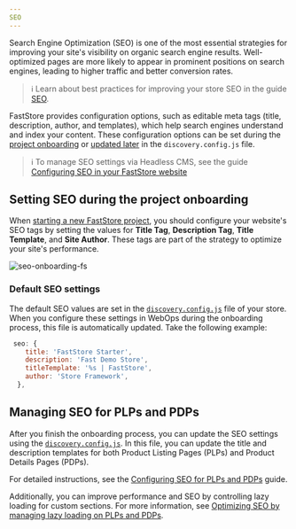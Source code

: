 ```yaml
---
SEO
---
```


Search Engine Optimization (SEO) is one of the most essential strategies for improving your site's visibility on organic search engine results. Well-optimized pages are more likely to appear in prominent positions on search engines, leading to higher traffic and better conversion rates.

>ℹ Learn about best practices for improving your store SEO in the guide [SEO](https://developers.vtex.com/docs/guides/storefront-seo).

FastStore provides configuration options, such as editable meta tags (title, description, author, and templates), which help search engines understand and index your content. These configuration options can be set during the [project onboarding](#setting-seo-during-the-project-onboarding) or [updated later](#managing-seo-for-plps-and-pdps) in the `discovery.config.js` file.

>ℹ To manage SEO settings via Headless CMS, see the guide [Configuring SEO in your FastStore website](LINK-DO-HELP)

## Setting SEO during the project onboarding

When [starting a new FastStore project](https://developers.vtex.com/docs/guides/faststore/1-onboarding-starting-the-project), you should configure your website's SEO tags by setting the values for **Title Tag**, **Description Tag**, **Title Template**, and **Site Author**. These tags are part of the strategy to optimize your site's performance.

![seo-onboarding-fs](https://vtexhelp.vtexassets.com/assets/docs/src/seo-onboarding-fs___62053a279d984f508761d22b56c03ac7.png)

### Default SEO settings

The default SEO values are set in the [`discovery.config.js`](https://developers.vtex.com/docs/guides/faststore/project-structure-config-options) file of your store. When you configure these settings in WebOps during the onboarding process, this file is automatically updated. Take the following example:

```javascript
 seo: {
    title: 'FastStore Starter',
    description: 'Fast Demo Store',
    titleTemplate: '%s | FastStore',
    author: 'Store Framework',
  },
```

## Managing SEO for PLPs and PDPs

After you finish the onboarding process, you can update the SEO settings using the [`discovery.config.js`](https://developers.vtex.com/docs/guides/faststore/project-structure-config-options). In this file, you can update the title and description templates for both Product Listing Pages (PLPs) and Product Details Pages (PDPs).
 
For detailed instructions, see the [Configuring SEO for PLPs and PDPs](https://developers.vtex.com/docs/guides/faststore/seo-configuring-seo-for-plp-and-pdp) guide.

Additionally, you can improve performance and SEO by controlling lazy loading for custom sections. For more information, see [Optimizing SEO by managing lazy loading on PLPs and PDPs](https://developers.vtex.com/docs/guides/faststore/seo-optimizing-seo-by-managing-lazy-loading-on-plp-and-pdp).
